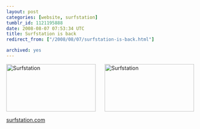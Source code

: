 ```yaml
---
layout: post
categories: [website, surfstation]
tumblr_id: 1121195888  
date: 2008-08-07 07:53:34 UTC
title: Surfstation is back
redirect_from: ["/2008/08/07/surfstation-is-back.html"]

archived: yes
---
```


<a href="http://surfstation.com/"><img src="/attachments/2008/08/surfstation.png" alt="Surfstation" width="238" height="127" class="alignnone size-medium wp-image-564" style="margin-right:24px;" /><img src="/attachments/2008/08/surfstation.png" alt="Surfstation" width="238" height="127" class="alignnone size-medium wp-image-564" /></a>

<a href="http://surfstation.com/">surfstation.com</a>
